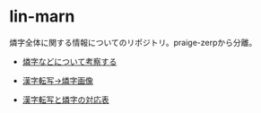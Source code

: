 # lin-marn
燐字全体に関する情報についてのリポジトリ。praige-zerpから分離。

- [燐字などについて考察する](http://jurliyuuri.com/lin-marn/lin-marn.html)

- [漢字転写→燐字画像](http://jurliyuuri.com/lin-marn/to_linzi_image.html)

- [漢字転写と燐字の対応表](http://jurliyuuri.com/lin-marn/linzi_image_table_narrow.html)
